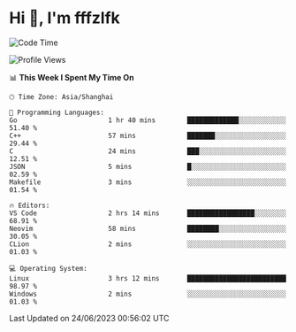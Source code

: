 # Hi 👋, I'm fffzlfk

<!--START_SECTION:waka-->
![Code Time](http://img.shields.io/badge/Code%20Time-234%20hrs%2059%20mins-blue)

![Profile Views](http://img.shields.io/badge/Profile%20Views-12-blue)

📊 **This Week I Spent My Time On** 

```text
🕑︎ Time Zone: Asia/Shanghai

💬 Programming Languages: 
Go                       1 hr 40 mins        █████████████░░░░░░░░░░░░   51.40 % 
C++                      57 mins             ███████░░░░░░░░░░░░░░░░░░   29.44 % 
C                        24 mins             ███░░░░░░░░░░░░░░░░░░░░░░   12.51 % 
JSON                     5 mins              █░░░░░░░░░░░░░░░░░░░░░░░░   02.59 % 
Makefile                 3 mins              ░░░░░░░░░░░░░░░░░░░░░░░░░   01.54 % 

🔥 Editors: 
VS Code                  2 hrs 14 mins       █████████████████░░░░░░░░   68.91 % 
Neovim                   58 mins             ████████░░░░░░░░░░░░░░░░░   30.05 % 
CLion                    2 mins              ░░░░░░░░░░░░░░░░░░░░░░░░░   01.03 % 

💻 Operating System: 
Linux                    3 hrs 12 mins       █████████████████████████   98.97 % 
Windows                  2 mins              ░░░░░░░░░░░░░░░░░░░░░░░░░   01.03 % 
```


 Last Updated on 24/06/2023 00:56:02 UTC
<!--END_SECTION:waka-->
